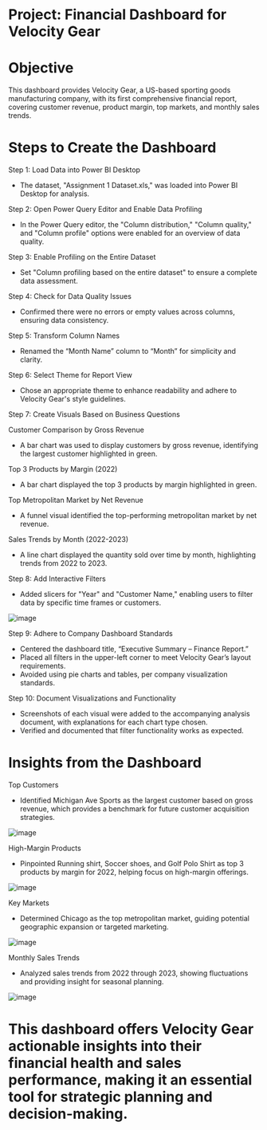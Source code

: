 
# Project: Financial Dashboard for Velocity Gear

# Objective

This dashboard provides Velocity Gear, a US-based sporting goods manufacturing company, with its first comprehensive financial report, covering customer revenue, product margin, top markets, and monthly sales trends.

# Steps to Create the Dashboard
Step 1: Load Data into Power BI Desktop
- The dataset, "Assignment 1 Dataset.xls," was loaded into Power BI Desktop for analysis.

Step 2: Open Power Query Editor and Enable Data Profiling
- In the Power Query editor, the "Column distribution," "Column quality," and "Column profile" options were enabled for an overview of data quality.

Step 3: Enable Profiling on the Entire Dataset
- Set "Column profiling based on the entire dataset" to ensure a complete data assessment.

Step 4: Check for Data Quality Issues
- Confirmed there were no errors or empty values across columns, ensuring data consistency.

Step 5: Transform Column Names
- Renamed the “Month Name” column to “Month” for simplicity and clarity.

Step 6: Select Theme for Report View
- Chose an appropriate theme to enhance readability and adhere to Velocity Gear's style guidelines.

Step 7: Create Visuals Based on Business Questions

Customer Comparison by Gross Revenue
- A bar chart was used to display customers by gross revenue, identifying the largest customer highlighted in green.

Top 3 Products by Margin (2022)
- A bar chart displayed the top 3 products by margin highlighted in green.

Top Metropolitan Market by Net Revenue
- A funnel visual identified the top-performing metropolitan market by net revenue.

Sales Trends by Month (2022-2023)
- A line chart displayed the quantity sold over time by month, highlighting trends from 2022 to 2023.

Step 8: Add Interactive Filters
- Added slicers for "Year" and "Customer Name," enabling users to filter data by specific time frames or customers.

![image](https://github.com/user-attachments/assets/a318e7d2-40ee-4edd-8328-a0235c437cf4)

Step 9: Adhere to Company Dashboard Standards
- Centered the dashboard title, “Executive Summary – Finance Report.”
- Placed all filters in the upper-left corner to meet Velocity Gear’s layout requirements.
- Avoided using pie charts and tables, per company visualization standards.

Step 10: Document Visualizations and Functionality
- Screenshots of each visual were added to the accompanying analysis document, with explanations for each chart type chosen.
- Verified and documented that filter functionality works as expected.


# Insights from the Dashboard
Top Customers
- Identified Michigan Ave Sports as the largest customer based on gross revenue, which provides a benchmark for future customer acquisition strategies.

![image](https://github.com/user-attachments/assets/59e4868e-0cc9-44d0-bf73-0312359a8967)

High-Margin Products
- Pinpointed Running shirt, Soccer shoes, and Golf Polo Shirt as top 3 products by margin for 2022, helping focus on high-margin offerings.

![image](https://github.com/user-attachments/assets/38c11fcf-6ff7-499f-bfb8-71a45428c36d)

Key Markets
- Determined Chicago as the top metropolitan market, guiding potential geographic expansion or targeted marketing.

![image](https://github.com/user-attachments/assets/763809b4-6a95-4d79-9ee7-de1985466741)


Monthly Sales Trends
- Analyzed sales trends from 2022 through 2023, showing fluctuations and providing insight for seasonal planning.

![image](https://github.com/user-attachments/assets/413ee678-43c8-49af-9ae1-cac0c8974971)

# This dashboard offers Velocity Gear actionable insights into their financial health and sales performance, making it an essential tool for strategic planning and decision-making.
